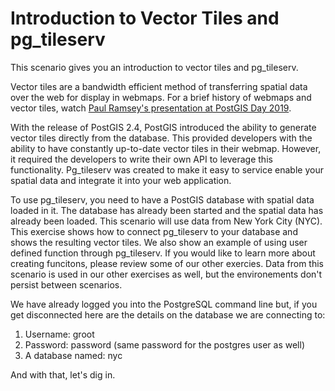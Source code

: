 # Introduction to Vector Tiles and pg_tileserv

This scenario gives you an introduction to vector tiles and pg_tileserv.

Vector tiles are a bandwidth efficient method of transferring spatial data over the web for display in webmaps. For a brief history of webmaps and vector tiles, watch [Paul Ramsey's presentation at PostGIS Day 2019](https://youtu.be/t8eVmNwqh7M "PostGIS Day 2019 Vector Tiles"). 

With the release of PostGIS 2.4, PostGIS introduced the ability to generate vector tiles directly from the database. This provided developers with the ability to have constantly up-to-date vector tiles in their webmap. However, it required the developers to write their own API to leverage this functionality. Pg_tileserv was created to make it easy to service enable your spatial data and integrate it into your web application. 

To use pg_tileserv, you need to have a PostGIS database with spatial data loaded in it. The database has already been started and the spatial data has already been loaded. This scenario will use data from New York City (NYC). This exercise shows how to connect pg_tileserv to your database and shows the resulting vector tiles. We also show an example of using user defined function through pg_tileserv. If you would like to learn more about creating funcitons, please review some of our other exercies. Data from this scenario is used in our other exercises as well, but the environements don't persist between scenarios.

We have already logged you into the PostgreSQL command line but, if you get disconnected here are the details on the database we are connecting to:

1. Username: groot
2. Password: password (same password for the postgres user as well)
3. A database named: nyc

And with that, let's dig in.
